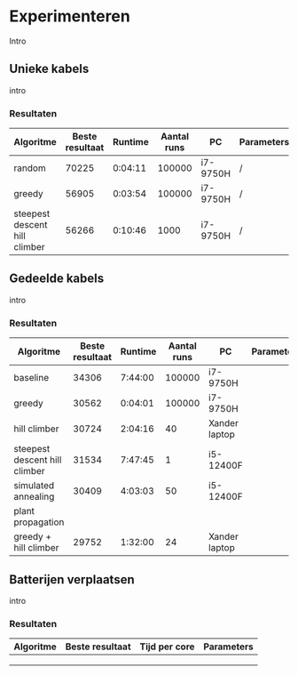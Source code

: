 # Experimenteren

Intro

## Unieke kabels

intro

### Resultaten

| **Algoritme**                 | **Beste resultaat** | **Runtime** | **Aantal runs** | **PC**   | **Parameters** |
|-------------------------------|---------------------|-------------|-----------------|----------|----------------|
| random                        | 70225               | 0:04:11     | 100000          | i7-9750H | /              |
| greedy                        | 56905               | 0:03:54     | 100000          | i7-9750H | /              |
| steepest descent hill climber | 56266               | 0:10:46     | 1000            | i7-9750H | /              |

## Gedeelde kabels

intro

### Resultaten

| **Algoritme**                 | **Beste resultaat** | **Runtime** | **Aantal runs** | **PC**        | **Parameters** |
|-------------------------------|---------------------|-------------|-----------------|---------------|----------------|
| baseline                      | 34306               | 7:44:00     | 100000          | i7-9750H      |                |
| greedy                        | 30562               | 0:04:01     | 100000          | i7-9750H      |                |
| hill climber                  | 30724               | 2:04:16     | 40              | Xander laptop |                |
| steepest descent hill climber | 31534               | 7:47:45     | 1               | i5-12400F     |                |
| simulated annealing           | 30409               | 4:03:03     | 50              | i5-12400F     |                |
| plant propagation             |                     |             |                 |               |                |
| greedy + hill climber         | 29752               | 1:32:00     | 24              | Xander laptop |                |

## Batterijen verplaatsen

intro

### Resultaten

| **Algoritme** | **Beste resultaat** | **Tijd per core** | **Parameters** |
|---------------|---------------------|-------------------|----------------|
|               |                     |                   |                |
|               |                     |                   |                |
|               |                     |                   |                |